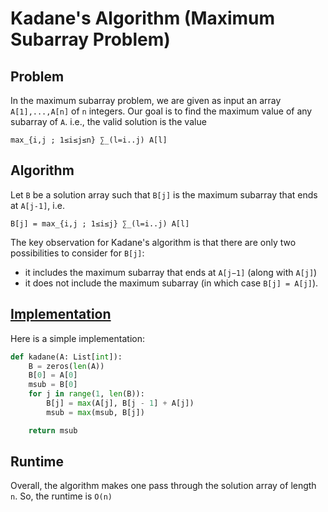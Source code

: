 # Kadane's Algorithm (Maximum Subarray Problem)

## Problem

In the maximum subarray problem, we are given as input an array `A[1],...,A[n]` of `n` integers. Our goal is to find the maximum value of any subarray of `A`. i.e., the valid solution is the value

```
max_{i,j ; 1≤i≤j≤n} ∑_(l=i..j) A[l]
```

## Algorithm

Let `B` be a solution array such that `B[j]` is the maximum subarray that ends at `A[j-1]`, i.e.

```
B[j] = max_{i,j ; 1≤i≤j} ∑_(l=i..j) A[l]
```

The key observation for Kadane's algorithm is that there are only two possibilities to consider for `B[j]`:
* it includes the maximum subarray that ends at `A[j−1]` (along with `A[j]`)
* it does not include the maximum subarray (in which case `B[j] = A[j]`).

## [Implementation](https://github.com/antoniojkim/AlgLib/blob/master/Algorithms/Dynamic%20Programming/Kadane's%20Algorithm/kadane.py#L7)

Here is a simple implementation:

```python
def kadane(A: List[int]):
    B = zeros(len(A))
    B[0] = A[0]
    msub = B[0]
    for j in range(1, len(B)):
        B[j] = max(A[j], B[j - 1] + A[j])
        msub = max(msub, B[j])

    return msub
```

## Runtime

Overall, the algorithm makes one pass through the solution array of length `n`. So, the runtime is `O(n)`
